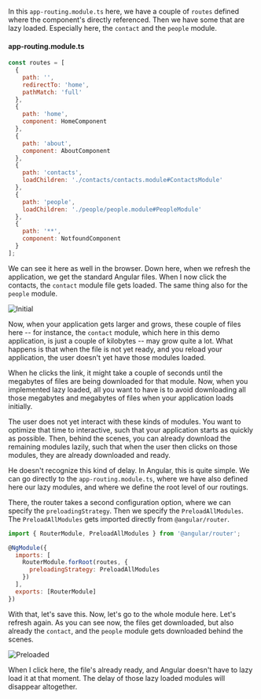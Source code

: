 In this `app-routing.module.ts` here, we have a couple of `routes` defined where the component's directly referenced. Then we have some that are lazy loaded. Especially here, the `contact` and the `people` module.

#### app-routing.module.ts
```javascript
const routes = [
  {
    path: '',
    redirectTo: 'home',
    pathMatch: 'full'
  },
  {
    path: 'home',
    component: HomeComponent
  },
  {
    path: 'about',
    component: AboutComponent
  },
  {
    path: 'contacts',
    loadChildren: './contacts/contacts.module#ContactsModule'
  },
  {
    path: 'people',
    loadChildren: './people/people.module#PeopleModule'
  },
  {
    path: '**',
    component: NotfoundComponent
  }
];
```

We can see it here as well in the browser. Down here, when we refresh the application, we get the standard Angular files. When I now click the contacts, the `contact` module file gets loaded. The same thing also for the `people` module.

![Initial](https://res.cloudinary.com/dg3gyk0gu/image/upload/v1543355067/transcript-images/egghead-avoid-delays-for-lazy-modules-by-applying-a-preloading-strategy-with-the-angular-router-initial.png)

Now, when your application gets larger and grows, these couple of files here -- for instance, the `contact` module, which here in this demo application, is just a couple of kilobytes -- may grow quite a lot. What happens is that when the file is not yet ready, and you reload your application, the user doesn't yet have those modules loaded.

When he clicks the link, it might take a couple of seconds until the megabytes of files are being downloaded for that module. Now, when you implemented lazy loaded, all you want to have is to avoid downloading all those megabytes and megabytes of files when your application loads initially.

The user does not yet interact with these kinds of modules. You want to optimize that time to interactive, such that your application starts as quickly as possible. Then, behind the scenes, you can already download the remaining modules lazily, such that when the user then clicks on those modules, they are already downloaded and ready.

He doesn't recognize this kind of delay. In Angular, this is quite simple. We can go directly to the `app-routing.module.ts`, where we have also defined here our lazy modules, and where we define the root level of our routings.

There, the router takes a second configuration option, where we can specify the `preloadingStrategy`. Then we specify the `PreloadAllModules`. The `PreloadAllModules` gets imported directly from `@angular/router`.

```javascript
import { RouterModule, PreloadAllModules } from '@angular/router';

@NgModule({
  imports: [
    RouterModule.forRoot(routes, {
      preloadingStrategy: PreloadAllModules
    })
  ],
  exports: [RouterModule]
})
```

With that, let's save this. Now, let's go to the whole module here. Let's refresh again. As you can see now, the files get downloaded, but also already the `contact`, and the `people` module gets downloaded behind the scenes.

![Preloaded](https://res.cloudinary.com/dg3gyk0gu/image/upload/v1543355066/transcript-images/egghead-avoid-delays-for-lazy-modules-by-applying-a-preloading-strategy-with-the-angular-router-preloaded.png)

When I click here, the file's already ready, and Angular doesn't have to lazy load it at that moment. The delay of those lazy loaded modules will disappear altogether.